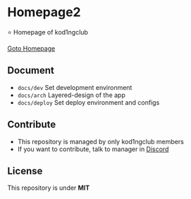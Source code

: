 # Homepage2

⭐ Homepage of kod1ngclub

[Goto Homepage][vlink]

## Document

- `docs/dev` Set development environment
- `docs/arch` Layered-design of the app
- `docs/deploy` Set deploy environment and configs

## Contribute

- This repository is managed by only kod1ngclub members
- If you want to contribute, talk to manager in [Discord][discord]


## License

This repository is under **MIT**

[vlink]: https://www.example.com
[discord]: https://www.example.com
